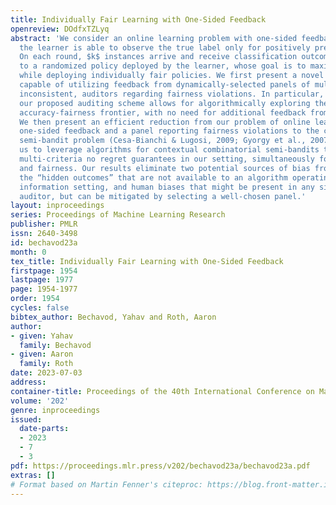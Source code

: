 ```yaml
---
title: Individually Fair Learning with One-Sided Feedback
openreview: DOdfxTZLyq
abstract: 'We consider an online learning problem with one-sided feedback, in which
  the learner is able to observe the true label only for positively predicted instances.
  On each round, $k$ instances arrive and receive classification outcomes according
  to a randomized policy deployed by the learner, whose goal is to maximize accuracy
  while deploying individually fair policies. We first present a novel auditing scheme,
  capable of utilizing feedback from dynamically-selected panels of multiple, possibly
  inconsistent, auditors regarding fairness violations. In particular, we show how
  our proposed auditing scheme allows for algorithmically exploring the resulting
  accuracy-fairness frontier, with no need for additional feedback from auditors.
  We then present an efficient reduction from our problem of online learning with
  one-sided feedback and a panel reporting fairness violations to the contextual combinatorial
  semi-bandit problem (Cesa-Bianchi & Lugosi, 2009; Gyorgy et al., 2007), allowing
  us to leverage algorithms for contextual combinatorial semi-bandits to establish
  multi-criteria no regret guarantees in our setting, simultaneously for accuracy
  and fairness. Our results eliminate two potential sources of bias from prior work:
  the “hidden outcomes” that are not available to an algorithm operating in the full
  information setting, and human biases that might be present in any single human
  auditor, but can be mitigated by selecting a well-chosen panel.'
layout: inproceedings
series: Proceedings of Machine Learning Research
publisher: PMLR
issn: 2640-3498
id: bechavod23a
month: 0
tex_title: Individually Fair Learning with One-Sided Feedback
firstpage: 1954
lastpage: 1977
page: 1954-1977
order: 1954
cycles: false
bibtex_author: Bechavod, Yahav and Roth, Aaron
author:
- given: Yahav
  family: Bechavod
- given: Aaron
  family: Roth
date: 2023-07-03
address: 
container-title: Proceedings of the 40th International Conference on Machine Learning
volume: '202'
genre: inproceedings
issued:
  date-parts:
  - 2023
  - 7
  - 3
pdf: https://proceedings.mlr.press/v202/bechavod23a/bechavod23a.pdf
extras: []
# Format based on Martin Fenner's citeproc: https://blog.front-matter.io/posts/citeproc-yaml-for-bibliographies/
---
```

